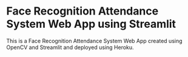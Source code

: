 # Face Recognition Attendance System Web App using Streamlit

This is a Face Recognition Attendance System Web App created using OpenCV and Streamlit and deployed using Heroku.
